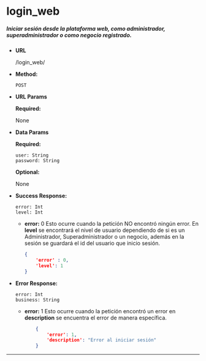 # **login_web**

##### Iniciar sesión desde la plataforma web, como administrador, superadministrador o como negocio registrado.

* **URL**

  /login_web/

* **Method:**

  `POST`
  
*  **URL Params**

   **Required:**

    None
 
* **Data Params**
    
    **Required:**

    `user: String`  
    `password: String`  

    **Optional:**
    
    None
        
* **Success Response:**

    `error: Int`  
    `level: Int`  
    
    * **error:** 0
    Esto ocurre cuando la petición NO encontró ningún error. En **level** se encontrará el nivel de usuario dependiendo de si es un Administrador, Superadministrador o un negocio, además en la sesión se guardará el id del usuario que inicio sesión.
    
        ```json
        {
            'error' : 0,
            'level': 1
      }
        
* **Error Response:** 
    
    `error: Int`  
    `business: String`

  * **error:** 1
    Esto ocurre cuando la petición encontró un error en  **description** se encuentra el error de manera específica.

    ```json
        {
            'error': 1,
            'description': "Error al iniciar sesión"
        }
      ```

***